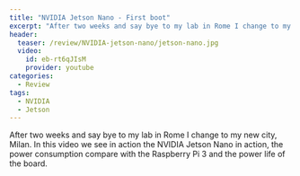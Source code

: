 ```yaml
---
title: "NVIDIA Jetson Nano - First boot"
excerpt: "After two weeks and say bye to my lab in Rome I change to my new city, Milan. In this video we see in action  the NVIDIA Jetson Nano in action, the power consumption compare with the Raspberry Pi 3 and the power life of the board."
header:
  teaser: /review/NVIDIA-jetson-nano/jetson-nano.jpg
  video:
    id: eb-rt6qJIsM
    provider: youtube
categories:
  - Review
tags:
  - NVIDIA
  - Jetson
---
```


After two weeks and say bye to my lab in Rome I change to my new city, Milan. In this video we see in action the NVIDIA Jetson Nano in action, the power consumption compare with the Raspberry Pi 3 and the power life of the board.
